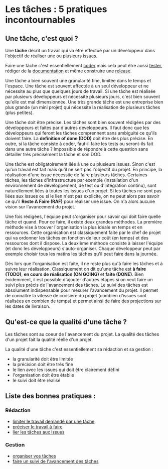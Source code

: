 Les tâches : 5 pratiques incontournables
========================================

Une tâche, c'est quoi ?
------------------------

Une **tâche** décrit un travail qui va être effectué par un développeur dans l'objectif de réaliser une ou plusieurs [issues](../issue).

Faire une tâche c'est essentiellement [coder](../code) mais cela peut être aussi [tester](../test), rédiger de la [documentation](../doc) et même construire une [release](../release).

Une tâche a bien souvent une granularité fine, limitée dans le temps et l'espace. Une tâche est souvent affectée à un seul développeur et ne nécessite au plus que quelques jours de travail. Si une tâche est réalisée par plusieurs développeurs et nécessite plusieurs jours, c'est bien souvent qu'elle est mal dimensionnée. Une très grande tâche est une entreprise bien plus grande (un mini projet) qui nécessite la réalisation de plusieurs tâches (plus petites).

Une tâche doit être précise. Les tâches sont bien souvent rédigées par des développeurs et faites par d'autres développeurs. Il faut donc que les développeurs qui feront les tâches comprennent sans ambiguité ce qu'ils doivent faire. La **definition of done (DOD)** doit être des plus précise. En outre, si la tâche consiste à coder, faut-il faire les tests ou seront-ils fait dans une autre tâche ? Impossible de répondre à cette question sans détailler très précisément la tâche et son DOD.

Une tâche est obligatoirement liée à une ou plusieurs issues. Sinon c'est qu'un travail est fait mais qu'il ne sert pas l'objectif du projet. En principe, la réalisation d'une issue nécessite de faire plusieurs tâches. Certaines tâches, les tâches d'infrastructure par exemple (installation d'un environnement de développement, de test ou d'intégration continu), sont naturellement liées à toutes les issues d'un projet. Si les tâches ne sont pas liées aux issues ou si le lien n'est pas explicite, on ne peut alors pas savoir ce qu'il **Reste A Faire (RAF)** pour réaliser une issue. On n'a alors aucune vision sur l'avancement du projet.

Une fois rédigées, l'équipe peut s'organiser pour savoir qui doit faire quelle tâche et quand. Pour ce faire, il existe deux grandes méthodes. La première méthode vise à trouver l'organisation la plus idéale en temps et en ressources. Cette organisation est classiquement faite par le chef de projet qui va ordonner les tâches en fonction de leur coût (en temps) et des ressources dont il dispose. La deuxième méthode consiste à laisser l'équipe (et donc les développeurs) s'auto-organiser. Chaque développeur peut par exemple choisir tous les matins les tâches qu'il peut faire dans la journée.

Dès lors que l'organisation est faite, il ne reste plus qu'à faire les tâches et à suivre leur réalisation. Classiquement on dit qu'une tâche est **à faire (TODO)**, **en cours de réalisation (ON GOING)** et **faite (DONE)**. Bien évidemment, il est possible d'ajouter d'autres étapes si on veut faire un suivi plus précis de l'avancement des tâches. Le suivi des tâches est absolument indispensable pour mesurer l'avancement du projet. Il permet de connaître la vitesse de croisière du projet (combien d'issues sont réalisées en combien de temps) et permet ainsi de faire des projections sur les dates de livraison.

Qu'est-ce que la qualité d'une tâche ?
--------------------------------------

Les tâches sont au coeur de l'avancement du projet. La qualité des tâches d'un projet fait la qualité réelle d'un projet.

La qualité d'une tâche c'est essentiellement sa rédaction et sa gestion :

* la granularité doit être limitée
* la précision doit être très fine
* le lien avec les issues qui doit être clairement défini
* l'organisation doit être établie
* le suivi doit être réalisé

Liste des bonnes pratiques :
----------------------------

### Rédaction

* [limiter le travail demandé par une tâche](./limiter.md)
* [préciser le travail à faire](./preciser.md)
* [lier les tâches aux issues](./lier.md)

### Gestion

* [organiser vos tâches](./organiser.md)
* [faire un suivi de l'avancement des tâches](./suivre.md)
